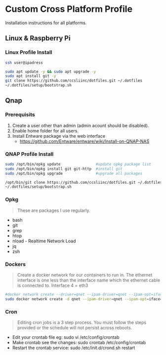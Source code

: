 # Custom Cross Platform Profile

Installation instructions for all platforms.

## Linux & Raspberry Pi

### Linux Profile Install

```bash
ssh user@ipadress

sudo apt update -y && sudo apt upgrade -y
sudo apt install git -y
git clone https://github.com/ccsliinc/dotfiles.git ~/.dotfiles
~/.dotfiles/setup/bootstrap.sh
```

## Qnap

### Prerequisits

1. Create a user other than admin (admin acount should be disabled).
2. Enable home folder for all users.
3. Install Entware package via the web interface
   - <https://github.com/Entware/entware/wiki/Install-on-QNAP-NAS>

### QNAP Profile Install

```bash
sudo /opt/bin/opkg update                #update opkg package list
sudo /opt/bin/opkg install git git-http  #install git
sudo /opt/bin/opkg upgrade               #upgrade all packages
```

```bash
/opt/bin/git clone https://github.com/ccsliinc/dotfiles.git ~/.dotfiles
~/.dotfiles/setup/bootstrap.sh
```

### Opkg

>These are packages I use regularly.

- bash
- git
- grep
- htop
- nload - Realtime Network Load
- jq
- zsh

### Dockers

>Create a docker network for our containers to run in. The ethernet interface is one less than the interface name which the ethernet cable is connected to.  Interface 4 = eth3

 ```bash
#docker network create --driver=qnet --ipam-driver=qnet --ipam-opt=iface=eth0 --subnet 10.0.17.0/24 --gateway 10.0.17.1 qnet-static-eth0
sudo docker network create -d qnet --ipam-driver=qnet --ipam-opt=iface=eth1 --subnet 10.0.1.0/24 --gateway 10.0.1.1 qnet-static-eth1 --opt=iface=eth1
 ```

### Cron

>Editing cron jobs is a 3 step process.  You must follow the steps provided or the schedule will not persist across reboots.

- Edit your crontab file eg: sudo vi /etc/config/crontab
- Make crontab see the changes: sudo crontab /etc/config/crontab
- Restart the crontab service: sudo /etc/init.d/crond.sh restart
